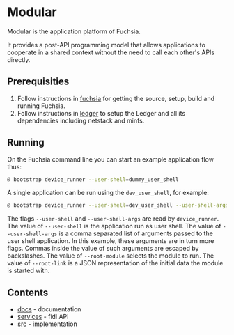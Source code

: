 Modular
=======

Modular is the application platform of Fuchsia.

It provides a post-API programming model that allows applications to cooperate
in a shared context without the need to call each other's APIs directly.

## Prerequisities

1. Follow instructions in [fuchsia](https://fuchsia.googlesource.com/fuchsia/+/HEAD/README.md) for getting the source, setup, build and running Fuchsia.
1. Follow instructions in [ledger](https://fuchsia.googlesource.com/ledger/+/HEAD/docs/user_guide.md) to setup the Ledger and all its dependencies including netstack and minfs.

## Running

On the Fuchsia command line you can start an example application flow thus:

```sh
@ bootstrap device_runner --user-shell=dummy_user_shell
```

A single application can be run using the `dev_user_shell`, for example:

```sh
@ bootstrap device_runner --user-shell=dev_user_shell --user-shell-args=--root-module=example_recipe,--root-link={"http://schema.domokit.org/counter":5\,"http://schema.org/sender":"dev_user_shell"}
```

The flags `--user-shell` and `--user-shell-args` are read by `device_runner`.
The value of `--user-shell` is the application run as user shell. The value of
`--user-shell-args` is a comma separated list of arguments passed to the user
shell application. In this example, these arguments are in turn more flags.
Commas inside the value of such arguments are escaped by backslashes. The value
of `--root-module` selects the module to run. The value of `--root-link` is a
JSON representation of the initial data the module is started with.

## Contents

 - [docs](docs) - documentation
 - [services](services) - fidl API
 - [src](src) - implementation
